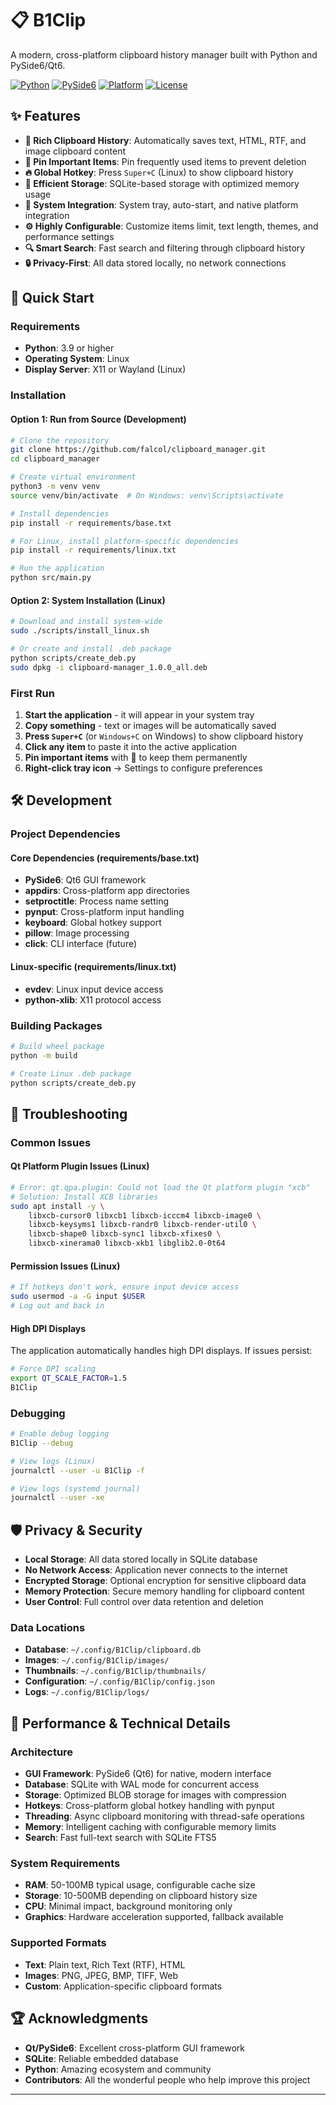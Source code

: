 # 📋 B1Clip

A modern, cross-platform clipboard history manager built with Python and PySide6/Qt6.

[![Python](https://img.shields.io/badge/Python-3.9+-blue.svg)](https://python.org)
[![PySide6](https://img.shields.io/badge/PySide6-6.9+-green.svg)](https://wiki.qt.io/Qt_for_Python)
[![Platform](https://img.shields.io/badge/Platform-Linux-lightgrey.svg)](https://github.com/falcol/clipboard_manager)
[![License](https://img.shields.io/badge/License-MIT-yellow.svg)](LICENSE)

## ✨ Features

- **📝 Rich Clipboard History**: Automatically saves text, HTML, RTF, and image clipboard content
- **📌 Pin Important Items**: Pin frequently used items to prevent deletion
- **🔥 Global Hotkey**: Press `Super+C` (Linux) to show clipboard history
- **💾 Efficient Storage**: SQLite-based storage with optimized memory usage
- **🚀 System Integration**: System tray, auto-start, and native platform integration
- **⚙️ Highly Configurable**: Customize items limit, text length, themes, and performance settings
- **🔍 Smart Search**: Fast search and filtering through clipboard history
- **🔒 Privacy-First**: All data stored locally, no network connections

## 🚀 Quick Start

### Requirements

- **Python**: 3.9 or higher
- **Operating System**: Linux
- **Display Server**: X11 or Wayland (Linux)

### Installation

#### Option 1: Run from Source (Development)

```bash
# Clone the repository
git clone https://github.com/falcol/clipboard_manager.git
cd clipboard_manager

# Create virtual environment
python3 -m venv venv
source venv/bin/activate  # On Windows: venv\Scripts\activate

# Install dependencies
pip install -r requirements/base.txt

# For Linux, install platform-specific dependencies
pip install -r requirements/linux.txt

# Run the application
python src/main.py
```

#### Option 2: System Installation (Linux)

```bash
# Download and install system-wide
sudo ./scripts/install_linux.sh

# Or create and install .deb package
python scripts/create_deb.py
sudo dpkg -i clipboard-manager_1.0.0_all.deb
```

### First Run

1. **Start the application** - it will appear in your system tray
2. **Copy something** - text or images will be automatically saved
3. **Press `Super+C`** (or `Windows+C` on Windows) to show clipboard history
4. **Click any item** to paste it into the active application
5. **Pin important items** with 📌 to keep them permanently
6. **Right-click tray icon** → Settings to configure preferences

## 🛠️ Development

### Project Dependencies

#### Core Dependencies (requirements/base.txt)
- **PySide6**: Qt6 GUI framework
- **appdirs**: Cross-platform app directories
- **setproctitle**: Process name setting
- **pynput**: Cross-platform input handling
- **keyboard**: Global hotkey support
- **pillow**: Image processing
- **click**: CLI interface (future)

#### Linux-specific (requirements/linux.txt)
- **evdev**: Linux input device access
- **python-xlib**: X11 protocol access

### Building Packages

```bash
# Build wheel package
python -m build

# Create Linux .deb package
python scripts/create_deb.py

```

## 🐛 Troubleshooting

### Common Issues

#### Qt Platform Plugin Issues (Linux)

```bash
# Error: qt.qpa.plugin: Could not load the Qt platform plugin "xcb"
# Solution: Install XCB libraries
sudo apt install -y \
    libxcb-cursor0 libxcb1 libxcb-icccm4 libxcb-image0 \
    libxcb-keysyms1 libxcb-randr0 libxcb-render-util0 \
    libxcb-shape0 libxcb-sync1 libxcb-xfixes0 \
    libxcb-xinerama0 libxcb-xkb1 libglib2.0-0t64
```

#### Permission Issues (Linux)

```bash
# If hotkeys don't work, ensure input device access
sudo usermod -a -G input $USER
# Log out and back in
```

#### High DPI Displays

The application automatically handles high DPI displays. If issues persist:

```bash
# Force DPI scaling
export QT_SCALE_FACTOR=1.5
B1Clip
```

### Debugging

```bash
# Enable debug logging
B1Clip --debug

# View logs (Linux)
journalctl --user -u B1Clip -f

# View logs (systemd journal)
journalctl --user -xe
```

## 🛡️ Privacy & Security

- **Local Storage**: All data stored locally in SQLite database
- **No Network Access**: Application never connects to the internet
- **Encrypted Storage**: Optional encryption for sensitive clipboard data
- **Memory Protection**: Secure memory handling for clipboard content
- **User Control**: Full control over data retention and deletion

### Data Locations

- **Database**: `~/.config/B1Clip/clipboard.db`
- **Images**: `~/.config/B1Clip/images/`
- **Thumbnails**: `~/.config/B1Clip/thumbnails/`
- **Configuration**: `~/.config/B1Clip/config.json`
- **Logs**: `~/.config/B1Clip/logs/`

## 🚀 Performance & Technical Details

### Architecture

- **GUI Framework**: PySide6 (Qt6) for native, modern interface
- **Database**: SQLite with WAL mode for concurrent access
- **Storage**: Optimized BLOB storage for images with compression
- **Hotkeys**: Cross-platform global hotkey handling with pynput
- **Threading**: Async clipboard monitoring with thread-safe operations
- **Memory**: Intelligent caching with configurable memory limits
- **Search**: Fast full-text search with SQLite FTS5

### System Requirements

- **RAM**: 50-100MB typical usage, configurable cache size
- **Storage**: 10-500MB depending on clipboard history size
- **CPU**: Minimal impact, background monitoring only
- **Graphics**: Hardware acceleration supported, fallback available

### Supported Formats

- **Text**: Plain text, Rich Text (RTF), HTML
- **Images**: PNG, JPEG, BMP, TIFF, Web
- **Custom**: Application-specific clipboard formats

## 🏆 Acknowledgments

- **Qt/PySide6**: Excellent cross-platform GUI framework
- **SQLite**: Reliable embedded database
- **Python**: Amazing ecosystem and community
- **Contributors**: All the wonderful people who help improve this project

---
